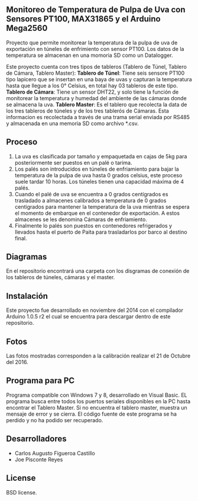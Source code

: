## Monitoreo de Temperatura de Pulpa de Uva con Sensores PT100, MAX31865 y el Arduino Mega2560

Proyecto que permite monitorear la temperatura de la pulpa de uva de exportación en túneles de enfrimiento con sensor PT100.
Los datos de la temperatura se almacenan en una momoria SD como un Datalogger.

Este proyecto cuenta con tres tipos de tableros (Tablero de Túnel, Tablero de Cámara, Tablero Master):
**Tablero de Túnel**: Tiene seis sensore PT100 tipo lapicero que se insertan en una baya de uvas y capturan la temperatura hasta que llegue a los 0° Celsius, en total hay 03 tableros de este tipo.
**Tablero de Cámara**: Tiene un sensor DHT22, y solo tiene la función de monitorear la temperatura y humedad del ambiente de las cámaras donde se almacena la uva.
**Tablero Master**: Es el tablero que recolecta la data de los tres tableros de túneles y de los tres tablerós de Cámaras. Esta informacion es recolectada a través de una trama serial enviada por RS485 y almacenada en una memoria SD como archivo *.csv.

## Proceso

1. La uva es clasificada por tamaño y empaquetada en cajas de 5kg para posteriormente ser puestos en un palé o tarima.
2. Los palés son introducidos en túneles de enfriamiento para bajar la temperatura de la pulpa de uva hasta 0 grados celsius, este proceso suele tardar 10 horas. Los túneles tienen una capacidad máxima de 4 palés.
3. Cuando el palé de uva se encuentra a 0 grados centígrados es trasladado a almacenes calibrados a temperatura de 0 grados centigrados para mantener la temperatura de la uva mientras se espera el momento de embarque en el contenedor de exportación. A estos almacenes se les denomina Cámaras de enfriamiento.
4. Finalmente lo palés son puestos en contenedores refrigerados y llevados hasta el puerto de Paita para trasladarlos por barco al destino final.

## Diagramas 

En el repositorio encontrará una carpeta con los disgramas de conexión de los tableros de túneles, cámaras y el master.

## Instalación

Este proyecto fue desarrollado en noviembre del 2014 con el compilador Arduino 1.0.5 r2 el cual se encuentra para descargar dentro de este repositorio.

## Fotos

Las fotos mostradas corresponden a la calibración realizar el 21 de Octubre del 2016.

## Programa para PC

Programa compatible con Windows 7 y 8, desarrollado en Visual Basic.
EL programa busca entre todos los puertos seriales disponibles en la PC hasta encontrar el Tablero Master.
Si no encuentra el tablero master, muestra un mensaje de error y se cierra.
El código fuente de este programa se ha perdido y no ha podido ser recuperado.

## Desarrolladores

- Carlos Augusto Figueroa Castillo
- Joe Pisconte Reyes

## License

BSD license.

